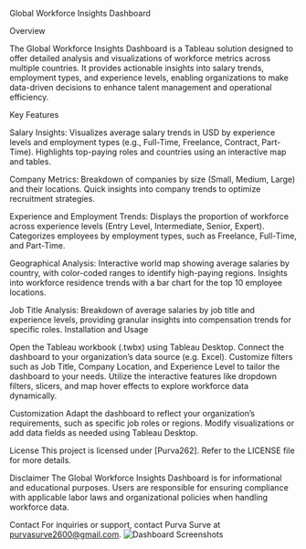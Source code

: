 Global Workforce Insights Dashboard

Overview

The Global Workforce Insights Dashboard is a Tableau solution designed to offer detailed analysis and visualizations of workforce metrics across multiple countries. It provides actionable insights into salary trends, employment types, and experience levels, enabling organizations to make data-driven decisions to enhance talent management and operational efficiency.

Key Features

Salary Insights:
Visualizes average salary trends in USD by experience levels and employment types (e.g., Full-Time, Freelance, Contract, Part-Time).
Highlights top-paying roles and countries using an interactive map and tables.

Company Metrics:
Breakdown of companies by size (Small, Medium, Large) and their locations.
Quick insights into company trends to optimize recruitment strategies.

Experience and Employment Trends:
Displays the proportion of workforce across experience levels (Entry Level, Intermediate, Senior, Expert).
Categorizes employees by employment types, such as Freelance, Full-Time, and Part-Time.

Geographical Analysis:
Interactive world map showing average salaries by country, with color-coded ranges to identify high-paying regions.
Insights into workforce residence trends with a bar chart for the top 10 employee locations.

Job Title Analysis:
Breakdown of average salaries by job title and experience levels, providing granular insights into compensation trends for specific roles.
Installation and Usage

Open the Tableau workbook (.twbx) using Tableau Desktop.
Connect the dashboard to your organization’s data source (e.g. Excel).
Customize filters such as Job Title, Company Location, and Experience Level to tailor the dashboard to your needs.
Utilize the interactive features like dropdown filters, slicers, and map hover effects to explore workforce data dynamically.

Customization
Adapt the dashboard to reflect your organization’s requirements, such as specific job roles or regions. Modify visualizations or add data fields as needed using Tableau Desktop.

License
This project is licensed under [Purva262]. Refer to the LICENSE file for more details.

Disclaimer
The Global Workforce Insights Dashboard is for informational and educational purposes. Users are responsible for ensuring compliance with applicable labor laws and organizational policies when handling workforce data.

Contact
For inquiries or support, contact Purva Surve at purvasurve2600@gmail.com.
![Dashboard Screenshots](https://github.com/user-attachments/assets/13a9fb32-af5f-4198-aa8d-f1faac4cfed8)
